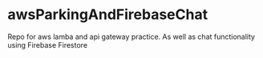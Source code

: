 # awsParkingAndFirebaseChat
Repo for aws lamba and api gateway practice. As well as chat functionality using Firebase Firestore
